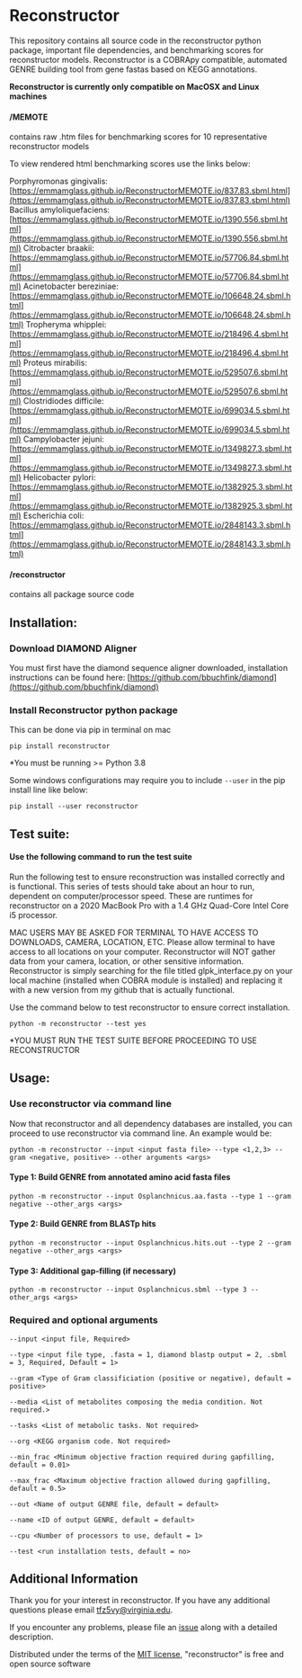 # Reconstructor
This repository contains all source code in the reconstructor python package, important file dependencies, and benchmarking scores for reconstructor models. Reconstructor is a COBRApy compatible, automated GENRE building tool from gene fastas based on KEGG annotations.

****Reconstructor is currently only compatible on MacOSX and Linux machines****

#### /MEMOTE
contains raw .htm files for benchmarking scores for 10 representative reconstructor models

To view rendered html benchmarking scores use the links below: 

Porphyromonas gingivalis: [https://emmamglass.github.io/ReconstructorMEMOTE.io/837.83.sbml.html](https://emmamglass.github.io/ReconstructorMEMOTE.io/837.83.sbml.html)
Bacillus amyloliquefaciens: [https://emmamglass.github.io/ReconstructorMEMOTE.io/1390.556.sbml.html](https://emmamglass.github.io/ReconstructorMEMOTE.io/1390.556.sbml.html)
Citrobacter braakii: [https://emmamglass.github.io/ReconstructorMEMOTE.io/57706.84.sbml.html](https://emmamglass.github.io/ReconstructorMEMOTE.io/57706.84.sbml.html)
Acinetobacter bereziniae: [https://emmamglass.github.io/ReconstructorMEMOTE.io/106648.24.sbml.html](https://emmamglass.github.io/ReconstructorMEMOTE.io/106648.24.sbml.html)
Tropheryma whipplei: [https://emmamglass.github.io/ReconstructorMEMOTE.io/218496.4.sbml.html](https://emmamglass.github.io/ReconstructorMEMOTE.io/218496.4.sbml.html)
Proteus mirabilis: [https://emmamglass.github.io/ReconstructorMEMOTE.io/529507.6.sbml.html](https://emmamglass.github.io/ReconstructorMEMOTE.io/529507.6.sbml.html)
Clostridiodes difficile: [https://emmamglass.github.io/ReconstructorMEMOTE.io/699034.5.sbml.html](https://emmamglass.github.io/ReconstructorMEMOTE.io/699034.5.sbml.html)
Campylobacter jejuni: [https://emmamglass.github.io/ReconstructorMEMOTE.io/1349827.3.sbml.html](https://emmamglass.github.io/ReconstructorMEMOTE.io/1349827.3.sbml.html)
Helicobacter pylori: [https://emmamglass.github.io/ReconstructorMEMOTE.io/1382925.3.sbml.html](https://emmamglass.github.io/ReconstructorMEMOTE.io/1382925.3.sbml.html)
Escherichia coli: [https://emmamglass.github.io/ReconstructorMEMOTE.io/2848143.3.sbml.html](https://emmamglass.github.io/ReconstructorMEMOTE.io/2848143.3.sbml.html)


#### /reconstructor
contains all package source code

## Installation:
### Download DIAMOND Aligner
You must first have the diamond sequence aligner downloaded, installation instructions can be found here: [https://github.com/bbuchfink/diamond](https://github.com/bbuchfink/diamond)

### Install Reconstructor python package
This can be done via pip in terminal on mac

```
pip install reconstructor
```

*You must be running >= Python 3.8

Some windows configurations may require you to include ``` --user ``` in the pip install line like below:
```
pip install --user reconstructor
```

## Test suite:
#### Use the following command to run the test suite
Run the following test to ensure reconstruction was installed correctly and is functional. This series of tests should take about an hour to run, dependent on computer/processor speed. These are runtimes for reconstructor on a 2020 MacBook Pro with a 1.4 GHz Quad-Core Intel Core i5 processor.

MAC USERS MAY BE ASKED FOR TERMINAL TO HAVE ACCESS TO DOWNLOADS, CAMERA, LOCATION, ETC. Please allow terminal to have access to all locations on your computer. Reconstructor will NOT gather data from your camera, location, or other sensitive information. Reconstructor is simply searching for the file titled glpk_interface.py on your local machine (installed when COBRA module is installed) and replacing it with a new version from my github that is actually functional.

Use the command below to test reconstructor to ensure correct installation. 

```
python -m reconstructor --test yes
```
*YOU MUST RUN THE TEST SUITE BEFORE PROCEEDING TO USE RECONSTRUCTOR

## Usage:
### Use reconstructor via command line
Now that reconstructor and all dependency databases are installed, you can proceed to use reconstructor via command line. An example would be:
```
python -m reconstructor --input <input fasta file> --type <1,2,3> --gram <negative, positive> --other arguments <args>
```
#### Type 1: Build GENRE from annotated amino acid fasta files
```
python -m reconstructor --input Osplanchnicus.aa.fasta --type 1 --gram negative --other_args <args>
```

#### Type 2: Build GENRE from BLASTp hits
```
python -m reconstructor --input Osplanchnicus.hits.out --type 2 --gram negative --other_args <args>
```

#### Type 3: Additional gap-filling (if necessary)
```
python -m reconstructor --input Osplanchnicus.sbml --type 3 --other_args <args>
```
### Required and optional arguments
```
--input <input file, Required>
```
```
--type <input file type, .fasta = 1, diamond blastp output = 2, .sbml = 3, Required, Default = 1> 
```
```
--gram <Type of Gram classificiation (positive or negative), default = positive>
```
```
--media <List of metabolites composing the media condition. Not required.>
```
```
--tasks <List of metabolic tasks. Not required>
```
```
--org <KEGG organism code. Not required>
```
```
--min_frac <Minimum objective fraction required during gapfilling, default = 0.01>
```
```
--max_frac <Maximum objective fraction allowed during gapfilling, default = 0.5>
```
```
--out <Name of output GENRE file, default = default>
```
```
--name <ID of output GENRE, default = default>
```
```
--cpu <Number of processors to use, default = 1>
```

```
--test <run installation tests, default = no>
```
## Additional Information
Thank you for your interest in reconstructor. If you have any additional questions please email tfz5vy@virginia.edu.

If you encounter any problems, please file an [issue](https://github.com/emmamglass/reconstructor/issues) along with a detailed description.

Distributed under the terms of the [MIT license](https://github.com/emmamglass/reconstructor/blob/main/reconstructor/LICENSE), "reconstructor" is free and open source software

